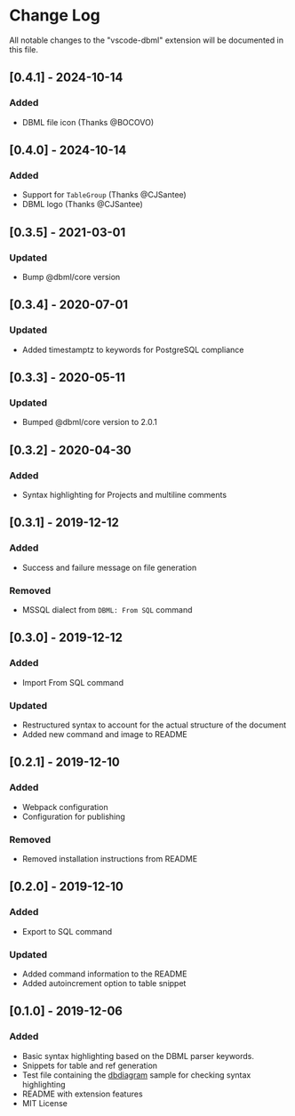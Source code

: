 # Change Log

All notable changes to the "vscode-dbml" extension will be documented in this file.

## [0.4.1] - 2024-10-14
### Added
- DBML file icon (Thanks @BOCOVO)

## [0.4.0] - 2024-10-14
### Added
- Support for `TableGroup` (Thanks @CJSantee)
- DBML logo (Thanks @CJSantee)

## [0.3.5] - 2021-03-01
### Updated
- Bump @dbml/core version

## [0.3.4] - 2020-07-01
### Updated
- Added timestamptz to keywords for PostgreSQL compliance

## [0.3.3] - 2020-05-11
### Updated
- Bumped @dbml/core version to 2.0.1

## [0.3.2] - 2020-04-30
### Added
- Syntax highlighting for Projects and multiline comments

## [0.3.1] - 2019-12-12
### Added
- Success and failure message on file generation

### Removed
- MSSQL dialect from `DBML: From SQL` command

## [0.3.0] - 2019-12-12
### Added
- Import From SQL command

### Updated
- Restructured syntax to account for the actual structure of the document
- Added new command and image to README

## [0.2.1] - 2019-12-10
### Added
- Webpack configuration
- Configuration for publishing

### Removed
- Removed installation instructions from README

## [0.2.0] - 2019-12-10
### Added
- Export to SQL command

### Updated
- Added command information to the README
- Added autoincrement option to table snippet

## [0.1.0] - 2019-12-06
### Added
- Basic syntax highlighting based on the DBML parser keywords.
- Snippets for table and ref generation
- Test file containing the [dbdiagram](https://dbdiagram.io) sample for checking syntax highlighting
- README with extension features
- MIT License
